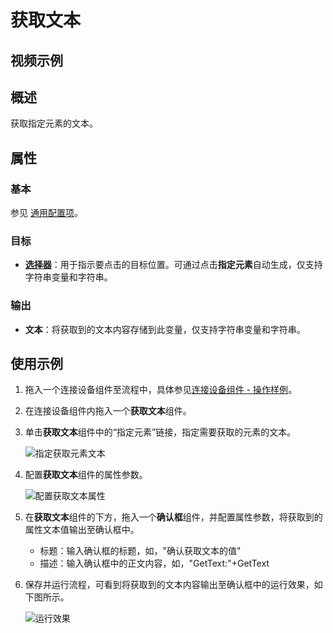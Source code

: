 # 获取文本

## 视频示例

## 概述

获取指定元素的文本。

## 属性

### 基本

参见 [通用配置项](../Appendix/CommonConfigurationItems.md)。

### 目标

- **[选择器](../Appendix/Selector.md)**：用于指示要点击的目标位置。可通过点击**指定元素**自动生成，仅支持字符串变量和字符串。

### 输出

- **文本**：将获取到的文本内容存储到此变量，仅支持字符串变量和字符串。

## 使用示例

1. 拖入一个连接设备组件至流程中，具体参见[连接设备组件 - 操作样例](./MobileConnect.md)。
2. 在连接设备组件内拖入一个**获取文本**组件。
3. 单击**获取文本**组件中的“指定元素”链接，指定需要获取的元素的文本。

    ![指定获取元素文本](https://docimages.blob.core.chinacloudapi.cn/images/Activities/settinggettext20201223.png)

4. 配置**获取文本**组件的属性参数。

    ![配置获取文本属性](https://docimages.blob.core.chinacloudapi.cn/images/Activities/settingtextproperty20201223.png)

5. 在**获取文本**组件的下方，拖入一个**确认框**组件，并配置属性参数，将获取到的属性文本值输出至确认框中。

    - 标题：输入确认框的标题，如，"确认获取文本的值"
    - 描述：输入确认框中的正文内容，如，"GetText:"+GetText

6. 保存并运行流程，可看到将获取到的文本内容输出至确认框中的运行效果，如下图所示。

    ![运行效果](https://docimages.blob.core.chinacloudapi.cn/images/Activities/showgettext20201223.png)

